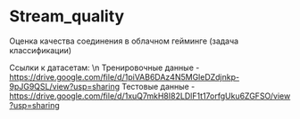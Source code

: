 # Stream_quality
Оценка качества соединения в облачном гейминге (задача классификации)

Ссылки к датасетам: \n
Тренировочные данные - https://drive.google.com/file/d/1piVAB6DAz4N5MGleDZdjnkp-9pJG9QSL/view?usp=sharing
Тестовые данные - https://drive.google.com/file/d/1xuQ7mkH8I82LDlF1t17orfgUku6ZGFSO/view?usp=sharing
